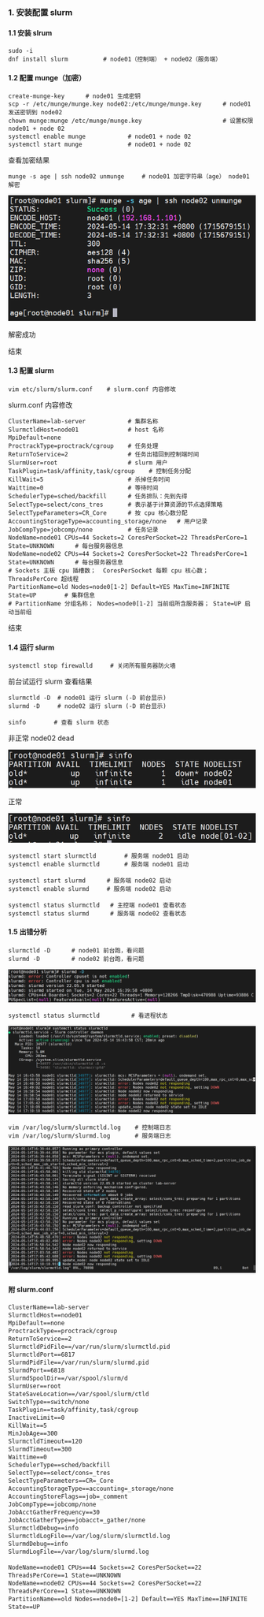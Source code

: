 ### 1. 安装配置 slurm

#### 1.1 安装 slrum

```
sudo -i
dnf install slurm          # node01（控制端） + node02（服务端）
```
#### 1.2 配置 munge（加密）

```
create-munge-key      # node01 生成密钥
scp -r /etc/munge/munge.key node02:/etc/munge/munge.key      # node01 发送密钥到 node02
chown munge:munge /etc/munge/munge.key                       # 设置权限 node01 + node 02
systemctl enable munge            # node01 + node 02
systemctl start munge             # node01 + node 02
```
查看加密结果

```
munge -s age | ssh node02 unmunge     # node01 加密字符串（age） node01 解密
```
![输入图片说明](img/ee0ca600-11d4-11ef-9dfe-a96815f070c5_20240514173251.jpeg)

解密成功

结束

#### 1.3 配置 slurm     



```
vim etc/slurm/slurm.conf    # slurm.conf 内容修改
```
slurm.conf 内容修改

```
ClusterName=lab-server            # 集群名称
SlurmctldHost=node01              # host 名称
MpiDefault=none                    
ProctrackType=proctrack/cgroup    # 任务处理
ReturnToService=2                 # 任务出错回到控制端时间
SlurmUser=root                    # slurm 用户
TaskPlugin=task/affinity,task/cgroup    # 控制任务分配
KillWait=5                        # 杀掉任务时间
Waittime=0                        # 等待时间
SchedulerType=sched/backfill      # 任务排队：先到先得
SelectType=select/cons_tres       # 表示基于计算资源的节点选择策略
SelectTypeParameters=CR_Core      # 按 cpu 核心数分配
AccountingStorageType=accounting_storage/none   # 用户记录
JobCompType=jobcomp/none          # 任务记录
NodeName=node01 CPUs=44 Sockets=2 CoresPerSocket=22 ThreadsPerCore=1 State=UNKNOWN      # 每台服务器信息
NodeName=node02 CPUs=44 Sockets=2 CoresPerSocket=22 ThreadsPerCore=1 State=UNKNOWN      # 每台服务器信息
# Sockets 主板 cpu 插槽数；  CoresPerSocket 每颗 cpu 核心数；  ThreadsPerCore 超线程  
PartitionName=old Nodes=node0[1-2] Default=YES MaxTime=INFINITE State=UP        # 集群信息
# PartitionName 分组名称； Nodes=node0[1-2] 当前组所含服务器； State=UP 启动当前组
```
结束

#### 1.4 运行 slurm


```
systemctl stop firewalld     # 关闭所有服务器防火墙 
```
前台试运行 slurm 查看结果

```
slurmctld -D  # node01 运行 slurm (-D 前台显示)
slurmd -D     # node02 运行 slurm (-D 前台显示)

sinfo        # 查看 slurm 状态
```

非正常      node02 dead

![输入图片说明](img/710e5850-11d0-11ef-9dfe-a96815f070c5_20240514170043.jpeg)

正常

![输入图片说明](img/8475d800-11d0-11ef-9dfe-a96815f070c5_20240514170115.jpeg)

```
systemctl start slurmctld        # 服务端 node01 启动
systemctl enable slurmctld       # 服务端 node01 启动

systemctl start slurmd      # 服务端 node02 启动
systemctl enable slurmd     # 服务端 node02 启动

systemctl status slurmctld   # 主控端 node01 查看状态
systemctl status slurmd      # 服务端 node02 查看状态
```


#### 1.5 出错分析


```
slurmctld -D      # node01 前台跑，看问题
slurmd -D         # node02 前台跑，看问题
```
![输入图片说明](img/9569fbd0-11d2-11ef-9dfe-a96815f070c5_20240514171606.jpeg)


```
systemctl status slurmctld         # 看进程状态       
```
![输入图片说明](img/3f77b9b0-11d2-11ef-9dfe-a96815f070c5_20240514171339.jpeg)


```
vim /var/log/slurm/slurmctld.log    # 控制端日志
vim /var/log/slurm/slurmd.log       # 服务端日志
```
![输入图片说明](img/b54c8530-11d2-11ef-9dfe-a96815f070c5_20240514171656.jpeg)

#### 附 slurm.conf


```
ClusterName==lab-server
SlurmctldHost==node01
MpiDefault==none
ProctrackType==proctrack/cgroup
ReturnToService==2
SlurmctldPidFile==/var/run/slurm/slurmctld.pid
SlurmctldPort==6817
SlurmdPidFile==/var/run/slurm/slurmd.pid
SlurmdPort==6818
SlurmdSpoolDir==/var/spool/slurm/d
SlurmUser==root
StateSaveLocation==/var/spool/slurm/ctld
SwitchType==switch/none
TaskPlugin==task/affinity,task/cgroup
InactiveLimit==0
KillWait==5
MinJobAge==300
SlurmctldTimeout==120
SlurmdTimeout==300
Waittime==0
SchedulerType==sched/backfill
SelectType==select/cons=_tres
SelectTypeParameters==CR=_Core
AccountingStorageType==accounting=_storage/none
AccountingStoreFlags==job=_comment
JobCompType==jobcomp/none
JobAcctGatherFrequency==30
JobAcctGatherType==jobacct=_gather/none
SlurmctldDebug==info
SlurmctldLogFile==/var/log/slurm/slurmctld.log
SlurmdDebug==info
SlurmdLogFile==/var/log/slurm/slurmd.log

NodeName==node01 CPUs==44 Sockets==2 CoresPerSocket==22 ThreadsPerCore==1 State==UNKNOWN
NodeName==node02 CPUs==44 Sockets==2 CoresPerSocket==22 ThreadsPerCore==1 State==UNKNOWN
PartitionName==old Nodes==node0=[1-2] Default==YES MaxTime==INFINITE State==UP
```


















